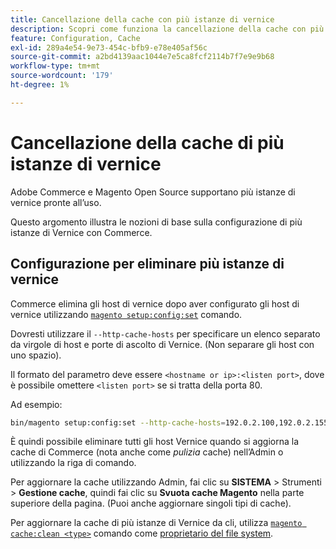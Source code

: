 ```yaml
---
title: Cancellazione della cache con più istanze di vernice
description: Scopri come funziona la cancellazione della cache con più istanze di Vernice.
feature: Configuration, Cache
exl-id: 289a4e54-9e73-454c-bfb9-e78e405af56c
source-git-commit: a2bd4139aac1044e7e5ca8fcf2114b7f7e9e9b68
workflow-type: tm+mt
source-wordcount: '179'
ht-degree: 1%

---
```


# Cancellazione della cache di più istanze di vernice

Adobe Commerce e Magento Open Source supportano più istanze di vernice pronte all’uso.

Questo argomento illustra le nozioni di base sulla configurazione di più istanze di Vernice con Commerce.

## Configurazione per eliminare più istanze di vernice

Commerce elimina gli host di vernice dopo aver configurato gli host di vernice utilizzando [`magento setup:config:set`](../../installation/tutorials/deployment.md) comando.

Dovresti utilizzare il `--http-cache-hosts` per specificare un elenco separato da virgole di host e porte di ascolto di Vernice. (Non separare gli host con uno spazio).

Il formato del parametro deve essere `<hostname or ip>:<listen port>`, dove è possibile omettere `<listen port>` se si tratta della porta 80.

Ad esempio:

```bash
bin/magento setup:config:set --http-cache-hosts=192.0.2.100,192.0.2.155:8080
```

È quindi possibile eliminare tutti gli host Vernice quando si aggiorna la cache di Commerce (nota anche come _pulizia_ cache) nell’Admin o utilizzando la riga di comando.

Per aggiornare la cache utilizzando Admin, fai clic su **SISTEMA** > Strumenti > **Gestione cache**, quindi fai clic su **Svuota cache Magento** nella parte superiore della pagina. (Puoi anche aggiornare singoli tipi di cache).

Per aggiornare la cache di più istanze di Vernice da cli, utilizza [`magento cache:clean <type>`](../cli/manage-cache.md#clean-and-flush-cache-types) comando come [proprietario del file system](../../installation/prerequisites/file-system/overview.md).
